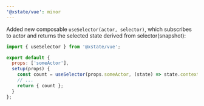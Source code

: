 ```yaml
---
'@xstate/vue': minor
---
```


Added new composable `useSelector(actor, selector)`, which subscribes to actor and returns the selected state derived from selector(snapshot):

```js
import { useSelector } from '@xstate/vue';

export default {
  props: ['someActor'],
  setup(props) {
    const count = useSelector(props.someActor, (state) => state.context.count);
    // ...
    return { count };
  }
};
```
